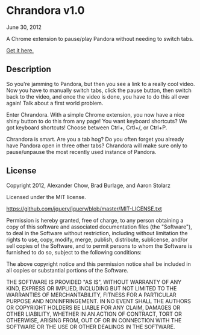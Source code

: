 Chrandora v1.0
=================
June 30, 2012

A Chrome extension to pause/play Pandora without needing to switch tabs.

[Get it here.](goo.gl/4Raxq)

Description
-------
So you're jamming to Pandora, but then you see a link to a really cool video. Now you have to manually switch tabs, click the pause button, then switch back to the video, and once the video is done, you have to do this all over again! Talk about a first world problem.

Enter Chrandora. With a simple Chrome extension, you now have a nice shiny button to do this from any page! You want keyboard shortcuts? We got keyboard shortcuts! Choose between Ctrl+\, Crtl+/, or Ctrl+P.

Chrandora is smart. Are you a tab hog? Do you often forget you already have Pandora open in three other tabs? Chrandora will make sure only to pause/unpause the most recently used instance of Pandora.

License
-------
Copyright 2012, Alexander Chow, Brad Burlage, and Aaron Stolarz

Licensed under the MIT license.

<https://github.com/jquery/jquery/blob/master/MIT-LICENSE.txt>

Permission is hereby granted, free of charge, to any person obtaining
a copy of this software and associated documentation files (the
"Software"), to deal in the Software without restriction, including
without limitation the rights to use, copy, modify, merge, publish,
distribute, sublicense, and/or sell copies of the Software, and to
permit persons to whom the Software is furnished to do so, subject to
the following conditions:

The above copyright notice and this permission notice shall be
included in all copies or substantial portions of the Software.

THE SOFTWARE IS PROVIDED "AS IS", WITHOUT WARRANTY OF ANY KIND,
EXPRESS OR IMPLIED, INCLUDING BUT NOT LIMITED TO THE WARRANTIES OF
MERCHANTABILITY, FITNESS FOR A PARTICULAR PURPOSE AND
NONINFRINGEMENT. IN NO EVENT SHALL THE AUTHORS OR COPYRIGHT HOLDERS BE
LIABLE FOR ANY CLAIM, DAMAGES OR OTHER LIABILITY, WHETHER IN AN ACTION
OF CONTRACT, TORT OR OTHERWISE, ARISING FROM, OUT OF OR IN CONNECTION
WITH THE SOFTWARE OR THE USE OR OTHER DEALINGS IN THE SOFTWARE.
